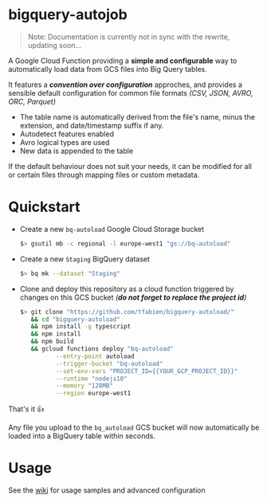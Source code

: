 # bigquery-autojob

> Note: Documentation is currently not in sync with the rewrite, updating soon...

A Google Cloud Function providing a **simple and configurable** way to automatically load data  from GCS files into Big Query tables.

It features a **_convention over configuration_** approches, and provides a sensible default configuration for common file formats _(CSV, JSON, AVRO, ORC, Parquet)_
* The table name is automatically derived from the file's name, minus the extension, and date/timestamp suffix if any.
* Autodetect features enabled
* Avro logical types are used
* New data is appended to the table

If the default behaviour does not suit your needs, it can be modified for all or certain files through mapping files or custom metadata.

# Quickstart

* Create a new `bq-autoload` Google Cloud Storage bucket
  ```bash
  $> gsutil mb -c regional -l europe-west1 "gs://bq-autoload"
  ```

* Create a new `Staging` BigQuery dataset
  ```bash
  $> bq mk --dataset "Staging"
  ```
 
* Clone and deploy this repository as a cloud function triggered by changes on this GCS bucket _(**do not forget to replace the project id**)_
  ```bash
  $> git clone "https://github.com/tfabien/bigquery-autoload/"              \
     && cd "bigquery-autoload"                                              \
     && npm install -g typescript                                           \
     && npm install                                                         \
     && npm build                                                           \
     && gcloud functions deploy "bq-autoload"                               \
            --entry-point autoload                                          \
            --trigger-bucket "bq-autoload"                                  \
            --set-env-vars "PROJECT_ID={{YOUR_GCP_PROJECT_ID}}"             \
            --runtime "nodejs10"                                            \
            --memory "128MB"                                                \
            --region europe-west1
  ```
  
That's it :+1:

Any file you upload to the `bq_autoload` GCS bucket will now automatically be loaded into a BigQuery table within seconds.
  
# Usage
See the [wiki](https://github.com/tfabien/bigquery-autoload/wiki) for usage samples and advanced configuration

